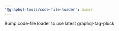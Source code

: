 ```yaml
---
'@graphql-tools/code-file-loader': minor
---
```


Bump code-file loader to use latest graphql-tag-pluck

